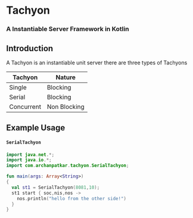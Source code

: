 # Tachyon
### A Instantiable Server Framework in Kotlin

## Introduction
A Tachyon is an instantiable unit server there are three types of Tachyons

| Tachyon    	| Nature       	|
|------------	|--------------	|
| Single     	| Blocking     	|
| Serial     	| Blocking     	|
| Concurrent 	| Non Blocking 	|

## Example Usage

#### `SerialTachyon`
```kotlin
import java.net.*;
import java.io.*;
import com.archanpatkar.tachyon.SerialTachyon;

fun main(args: Array<String>)
{
  val st1 = SerialTachyon(8081,10);
  st1 start { soc,nis,nos ->
    nos.println("hello from the other side!")
  }
}
```
